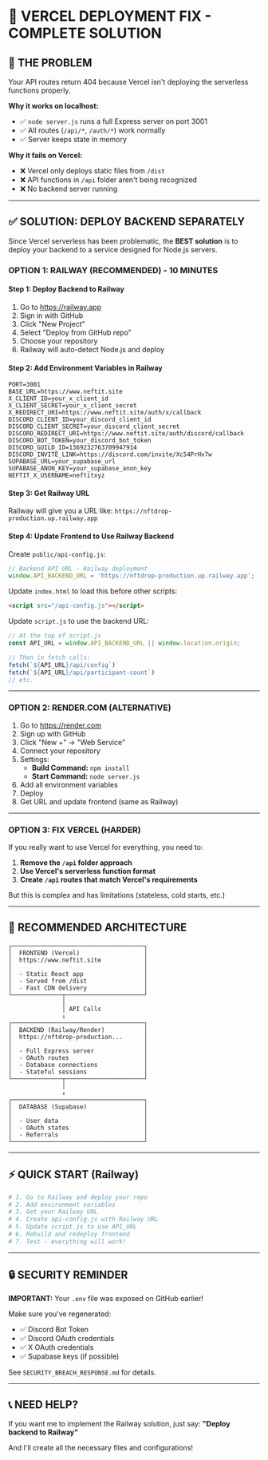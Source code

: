 # 🔧 VERCEL DEPLOYMENT FIX - COMPLETE SOLUTION

## 🚨 THE PROBLEM

Your API routes return 404 because Vercel isn't deploying the serverless functions properly.

**Why it works on localhost:**
- ✅ `node server.js` runs a full Express server on port 3001
- ✅ All routes (`/api/*`, `/auth/*`) work normally
- ✅ Server keeps state in memory

**Why it fails on Vercel:**
- ❌ Vercel only deploys static files from `/dist`
- ❌ API functions in `/api` folder aren't being recognized
- ❌ No backend server running

---

## ✅ SOLUTION: DEPLOY BACKEND SEPARATELY

Since Vercel serverless has been problematic, the **BEST solution** is to deploy your backend to a service designed for Node.js servers.

### **OPTION 1: RAILWAY (RECOMMENDED) - 10 MINUTES**

#### **Step 1: Deploy Backend to Railway**
1. Go to https://railway.app
2. Sign in with GitHub
3. Click "New Project"
4. Select "Deploy from GitHub repo"
5. Choose your repository
6. Railway will auto-detect Node.js and deploy

#### **Step 2: Add Environment Variables in Railway**
```env
PORT=3001
BASE_URL=https://www.neftit.site
X_CLIENT_ID=your_x_client_id
X_CLIENT_SECRET=your_x_client_secret
X_REDIRECT_URI=https://www.neftit.site/auth/x/callback
DISCORD_CLIENT_ID=your_discord_client_id
DISCORD_CLIENT_SECRET=your_discord_client_secret
DISCORD_REDIRECT_URI=https://www.neftit.site/auth/discord/callback
DISCORD_BOT_TOKEN=your_discord_bot_token
DISCORD_GUILD_ID=1369232763709947914
DISCORD_INVITE_LINK=https://discord.com/invite/Xc54PrHv7w
SUPABASE_URL=your_supabase_url
SUPABASE_ANON_KEY=your_supabase_anon_key
NEFTIT_X_USERNAME=neftitxyz
```

#### **Step 3: Get Railway URL**
Railway will give you a URL like: `https://nftdrop-production.up.railway.app`

#### **Step 4: Update Frontend to Use Railway Backend**
Create `public/api-config.js`:
```javascript
// Backend API URL - Railway deployment
window.API_BACKEND_URL = 'https://nftdrop-production.up.railway.app';
```

Update `index.html` to load this before other scripts:
```html
<script src="/api-config.js"></script>
```

Update `script.js` to use the backend URL:
```javascript
// At the top of script.js
const API_URL = window.API_BACKEND_URL || window.location.origin;

// Then in fetch calls:
fetch(`${API_URL}/api/config`)
fetch(`${API_URL}/api/participant-count`)
// etc.
```

---

### **OPTION 2: RENDER.COM (ALTERNATIVE)**

1. Go to https://render.com
2. Sign up with GitHub
3. Click "New +" → "Web Service"
4. Connect your repository
5. Settings:
   - **Build Command:** `npm install`
   - **Start Command:** `node server.js`
6. Add all environment variables
7. Deploy
8. Get URL and update frontend (same as Railway)

---

### **OPTION 3: FIX VERCEL (HARDER)**

If you really want to use Vercel for everything, you need to:

1. **Remove the `/api` folder approach**
2. **Use Vercel's serverless function format**
3. **Create `/api` routes that match Vercel's requirements**

But this is complex and has limitations (stateless, cold starts, etc.)

---

## 🎯 RECOMMENDED ARCHITECTURE

```
┌─────────────────────────────────────┐
│  FRONTEND (Vercel)                  │
│  https://www.neftit.site            │
│                                     │
│  - Static React app                 │
│  - Served from /dist                │
│  - Fast CDN delivery                │
└──────────────┬──────────────────────┘
               │
               │ API Calls
               ↓
┌─────────────────────────────────────┐
│  BACKEND (Railway/Render)           │
│  https://nftdrop-production...      │
│                                     │
│  - Full Express server              │
│  - OAuth routes                     │
│  - Database connections             │
│  - Stateful sessions                │
└──────────────┬──────────────────────┘
               │
               ↓
┌─────────────────────────────────────┐
│  DATABASE (Supabase)                │
│                                     │
│  - User data                        │
│  - OAuth states                     │
│  - Referrals                        │
└─────────────────────────────────────┘
```

---

## ⚡ QUICK START (Railway)

```bash
# 1. Go to Railway and deploy your repo
# 2. Add environment variables
# 3. Get your Railway URL
# 4. Create api-config.js with Railway URL
# 5. Update script.js to use API_URL
# 6. Rebuild and redeploy frontend
# 7. Test - everything will work!
```

---

## 🔒 SECURITY REMINDER

**IMPORTANT:** Your `.env` file was exposed on GitHub earlier!

Make sure you've regenerated:
- ✅ Discord Bot Token
- ✅ Discord OAuth credentials
- ✅ X OAuth credentials  
- ✅ Supabase keys (if possible)

See `SECURITY_BREACH_RESPONSE.md` for details.

---

## 📞 NEED HELP?

If you want me to implement the Railway solution, just say:
**"Deploy backend to Railway"**

And I'll create all the necessary files and configurations!
